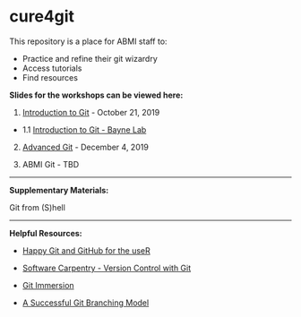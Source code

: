 # cure4git

This repository is a place for ABMI staff to:

+ Practice and refine their git wizardry
+ Access tutorials
+ Find resources

**Slides for the workshops can be viewed here:**

1. [Introduction to Git](https://ABbiodiversity.github.io/cure4git/cure4git-intro.html) - October 21, 2019

  + 1.1 [Introduction to Git - Bayne Lab](https://ABbiodiversity.github.io/cure4git/cure4git-Intro-BayneLab.html)

2. [Advanced Git](https://ABbiodiversity.github.io/cure4git/cure4git-AdvGit.html) - December 4, 2019

3. ABMI Git - TBD

---

**Supplementary Materials:**

Git from (S)hell

---

**Helpful Resources:**

- [Happy Git and GitHub for the useR](https://happygitwithr.com/)

- [Software Carpentry - Version Control with Git](https://swcarpentry.github.io/git-novice/)

- [Git Immersion](http://gitimmersion.com/index.html)

- [A Successful Git Branching Model](https://nvie.com/posts/a-successful-git-branching-model/)
